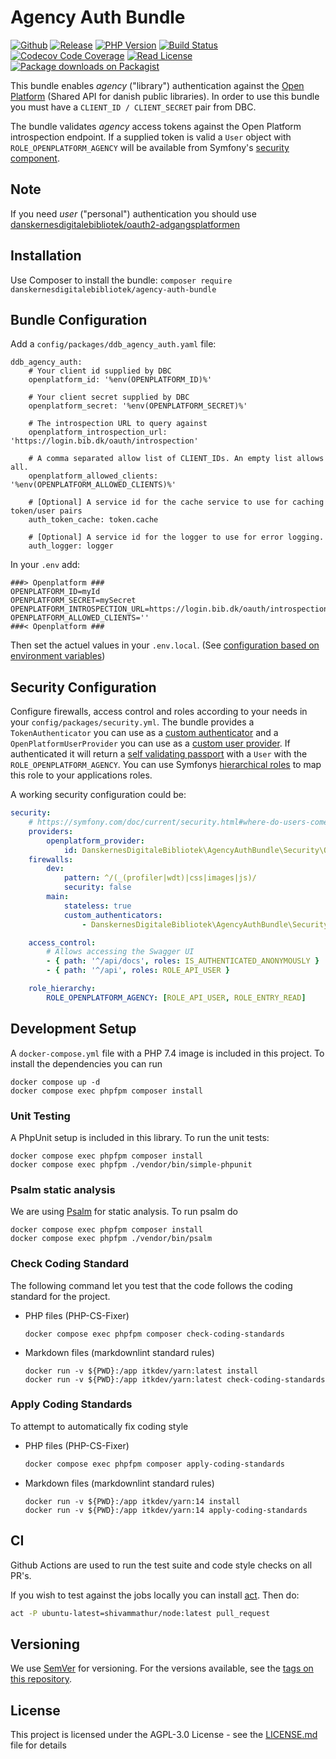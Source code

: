 # Agency Auth Bundle

[![Github](https://img.shields.io/badge/source-danskernesdigitalebibliotek/agency--auth--bundle-blue?style=flat-square)](https://github.com/danskernesdigitalebibliotek/agency-auth-bundle)
[![Release](https://img.shields.io/packagist/v/danskernesdigitalebibliotek/agency-auth-bundle.svg?style=flat-square&label=release)](https://packagist.org/packages/danskernesdigitalebibliotek/agency-auth-bundle)
[![PHP Version](https://img.shields.io/packagist/php-v/danskernesdigitalebibliotek/agency-auth-bundle.svg?style=flat-square&colorB=%238892BF)](https://www.php.net/downloads)
[![Build Status](https://img.shields.io/github/workflow/status/danskernesdigitalebibliotek/agency-auth-bundle/Test%20%26%20Code%20Style%20Review?label=CI&logo=github&style=flat-square)](https://github.com/danskernesdigitalebibliotek/agency-auth-bundle/actions?query=workflow%3A%22Test+%26+Code+Style+Review%22)
[![Codecov Code Coverage](https://img.shields.io/codecov/c/gh/danskernesdigitalebibliotek/agency-auth-bundle?label=codecov&logo=codecov&style=flat-square)](https://codecov.io/gh/danskernesdigitalebibliotek/agency-auth-bundle)
[![Read License](https://img.shields.io/packagist/l/danskernesdigitalebibliotek/agency-auth-bundle.svg?style=flat-square&colorB=darkcyan)](https://github.com/danskernesdigitalebibliotek/agency-auth-bundle/blob/master/LICENSE.txt)
[![Package downloads on Packagist](https://img.shields.io/packagist/dt/danskernesdigitalebibliotek/agency-auth-bundle.svg?style=flat-square&colorB=darkmagenta)](https://packagist.org/packages/danskernesdigitalebibliotek/agency-auth-bundle/stats)

This bundle enables _agency_ ("library") authentication against the [Open Platform](https://openplatform.dbc.dk/v3/) (Shared API for danish public libraries). In order to use this bundle you must have a `CLIENT_ID / CLIENT_SECRET` pair from DBC.

The bundle validates _agency_ access tokens against the Open Platform introspection endpoint. If a supplied token is valid a `User` object with `ROLE_OPENPLATFORM_AGENCY` will be available from Symfony's [security component](https://symfony.com/doc/4.4/security.html#b-fetching-the-user-from-a-service).  

## Note

If you need _user_ ("personal") authentication you should use [danskernesdigitalebibliotek/oauth2-adgangsplatformen](https://github.com/danskernesdigitalebibliotek/oauth2-adgangsplatformen)

## Installation

Use Composer to install the bundle: `composer require danskernesdigitalebibliotek/agency-auth-bundle`

## Bundle Configuration

Add a `config/packages/ddb_agency_auth.yaml` file:

```dotenv
ddb_agency_auth:
    # Your client id supplied by DBC
    openplatform_id: '%env(OPENPLATFORM_ID)%'
    
    # Your client secret supplied by DBC
    openplatform_secret: '%env(OPENPLATFORM_SECRET)%'
    
    # The introspection URL to query against
    openplatform_introspection_url: 'https://login.bib.dk/oauth/introspection'
    
    # A comma separated allow list of CLIENT_IDs. An empty list allows all.
    openplatform_allowed_clients: '%env(OPENPLATFORM_ALLOWED_CLIENTS)%'

    # [Optional] A service id for the cache service to use for caching token/user pairs 
    auth_token_cache: token.cache

    # [Optional] A service id for the logger to use for error logging.
    auth_logger: logger
```

In your `.env` add:

```dotenv
###> Openplatform ###
OPENPLATFORM_ID=myId
OPENPLATFORM_SECRET=mySecret
OPENPLATFORM_INTROSPECTION_URL=https://login.bib.dk/oauth/introspection
OPENPLATFORM_ALLOWED_CLIENTS=''
###< Openplatform ###
```

Then set the actuel values in your `.env.local`. (See [configuration based on environment variables](https://symfony.com/doc/current/configuration.html#configuration-based-on-environment-variables))

## Security Configuration

Configure firewalls, access control and roles according to your needs in your `config/packages/security.yml`. The bundle provides a `TokenAuthenticator` you can use as a [custom authenticator](https://symfony.com/doc/current/security/custom_authenticator.html) and a `OpenPlatformUserProvider` you can use as a [custom user provider](https://symfony.com/doc/current/security/user_providers.html#creating-a-custom-user-provider).
If authenticated it will return a [self validating passport](https://symfony.com/doc/current/security/custom_authenticator.html#self-validating-passport) with a `User` with the `ROLE_OPENPLATFORM_AGENCY`. You can use Symfonys [hierarchical roles](https://symfony.com/doc/4.4/security.html#hierarchical-roles)
to map this role to your applications roles.

A working security configuration could be:

```yaml
security:
    # https://symfony.com/doc/current/security.html#where-do-users-come-from-user-providers
    providers:
        openplatform_provider:
            id: DanskernesDigitaleBibliotek\AgencyAuthBundle\Security\OpenPlatformUserProvider
    firewalls:
        dev:
            pattern: ^/(_(profiler|wdt)|css|images|js)/
            security: false
        main:
            stateless: true
            custom_authenticators:
                - DanskernesDigitaleBibliotek\AgencyAuthBundle\Security\TokenAuthenticator

    access_control:
        # Allows accessing the Swagger UI
        - { path: '^/api/docs', roles: IS_AUTHENTICATED_ANONYMOUSLY }
        - { path: '^/api', roles: ROLE_API_USER }

    role_hierarchy:
        ROLE_OPENPLATFORM_AGENCY: [ROLE_API_USER, ROLE_ENTRY_READ]
```

## Development Setup

A `docker-compose.yml` file with a PHP 7.4 image is included in this project.
To install the dependencies you can run

```shell
docker compose up -d
docker compose exec phpfpm composer install
```

### Unit Testing

A PhpUnit setup is included in this library. To run the unit tests:

```shell
docker compose exec phpfpm composer install
docker compose exec phpfpm ./vendor/bin/simple-phpunit
```

### Psalm static analysis

We are using [Psalm](https://psalm.dev/) for static analysis. To run
psalm do

```shell
docker compose exec phpfpm composer install
docker compose exec phpfpm ./vendor/bin/psalm
```

### Check Coding Standard

The following command let you test that the code follows
the coding standard for the project.

* PHP files (PHP-CS-Fixer)

    ```shell
    docker compose exec phpfpm composer check-coding-standards
    ```

* Markdown files (markdownlint standard rules)

    ```shell
    docker run -v ${PWD}:/app itkdev/yarn:latest install
    docker run -v ${PWD}:/app itkdev/yarn:latest check-coding-standards
    ```

### Apply Coding Standards

To attempt to automatically fix coding style

* PHP files (PHP-CS-Fixer)

    ```sh
    docker compose exec phpfpm composer apply-coding-standards
    ```

* Markdown files (markdownlint standard rules)

    ```shell
    docker run -v ${PWD}:/app itkdev/yarn:14 install
    docker run -v ${PWD}:/app itkdev/yarn:14 apply-coding-standards
    ```

## CI

Github Actions are used to run the test suite and code style checks on all PR's.

If you wish to test against the jobs locally you can install [act](https://github.com/nektos/act).
Then do:

```sh
act -P ubuntu-latest=shivammathur/node:latest pull_request
```

## Versioning

We use [SemVer](http://semver.org/) for versioning.
For the versions available, see the
[tags on this repository](https://github.com/itk-dev/openid-connect/tags).

## License

This project is licensed under the AGPL-3.0 License - see the
[LICENSE.md](LICENSE.md) file for details
